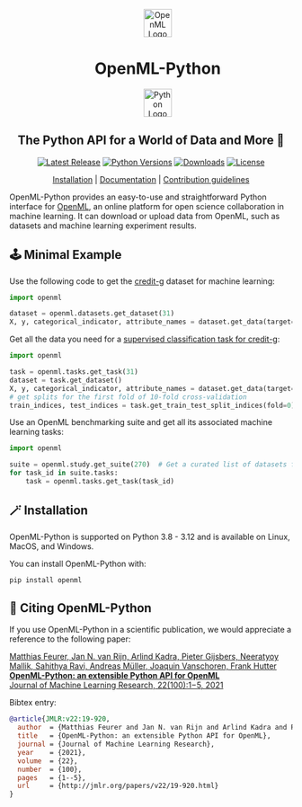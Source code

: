 

<div align="center">

<div id="user-content-toc">
  <ul align="center" style="list-style: none;">
    <summary>
      <img src="https://github.com/openml/openml.org/blob/master/app/public/static/svg/logo.svg" width="50" alt="OpenML Logo"/> 
      <h1>OpenML-Python</h1>
      <img src="https://github.com/openml/docs/blob/master/docs/img/python.png" width="50" alt="Python Logo"/>
    </summary>
  </ul>
</div>

## The Python API for a World of Data and More :dizzy:

[![Latest Release](https://img.shields.io/github/v/release/openml/openml-python)](https://github.com/openml/openml-python/releases)
[![Python Versions](https://img.shields.io/badge/python-3.8%20%7C%203.9%20%7C%203.10%20%7C%203.11%20%7C%203.12-blue)](https://pypi.org/project/openml/)
[![Downloads](https://static.pepy.tech/badge/openml)](https://pepy.tech/project/openml)
[![License](https://img.shields.io/badge/License-BSD%203--Clause-blue.svg)](https://opensource.org/licenses/BSD-3-Clause)


[Installation](https://openml.github.io/openml-python/main/#how-to-get-openml-for-python) | [Documentation](https://openml.github.io/openml-python) | [Contribution guidelines](https://github.com/openml/openml-python/blob/develop/CONTRIBUTING.md)
</div>

OpenML-Python provides an easy-to-use and straightforward Python interface for [OpenML](http://openml.org), an online platform for open science collaboration in machine learning.
It can download or upload data from OpenML, such as datasets and machine learning experiment results.

## :joystick: Minimal Example

Use the following code to get the [credit-g](https://www.openml.org/search?type=data&sort=runs&status=active&id=31) dataset for machine learning:

```python
import openml

dataset = openml.datasets.get_dataset(31)
X, y, categorical_indicator, attribute_names = dataset.get_data(target="class")
```

Get all the data you need for a [supervised classification task for credit-g](https://www.openml.org/search?type=task&id=31&source_data.data_id=31):

```python
import openml

task = openml.tasks.get_task(31)
dataset = task.get_dataset()
X, y, categorical_indicator, attribute_names = dataset.get_data(target=task.target_name)
# get splits for the first fold of 10-fold cross-validation
train_indices, test_indices = task.get_train_test_split_indices(fold=0)
```

Use an OpenML benchmarking suite and get all its associated machine learning tasks:
```python
import openml

suite = openml.study.get_suite(270)  # Get a curated list of datasets for classification
for task_id in suite.tasks:
    task = openml.tasks.get_task(task_id)
```

## :magic_wand: Installation

OpenML-Python is supported on Python 3.8 - 3.12 and is available on Linux, MacOS, and Windows.

You can install OpenML-Python with:

```bash
pip install openml
```

## :page_facing_up: Citing OpenML-Python

If you use OpenML-Python in a scientific publication, we would appreciate a reference to the following paper:

[Matthias Feurer, Jan N. van Rijn, Arlind Kadra, Pieter Gijsbers, Neeratyoy Mallik, Sahithya Ravi, Andreas Müller, Joaquin Vanschoren, Frank Hutter<br/>
**OpenML-Python: an extensible Python API for OpenML**<br/>
Journal of Machine Learning Research, 22(100):1−5, 2021](https://www.jmlr.org/papers/v22/19-920.html)

Bibtex entry:
```bibtex
@article{JMLR:v22:19-920,
  author  = {Matthias Feurer and Jan N. van Rijn and Arlind Kadra and Pieter Gijsbers and Neeratyoy Mallik and Sahithya Ravi and Andreas Müller and Joaquin Vanschoren and Frank Hutter},
  title   = {OpenML-Python: an extensible Python API for OpenML},
  journal = {Journal of Machine Learning Research},
  year    = {2021},
  volume  = {22},
  number  = {100},
  pages   = {1--5},
  url     = {http://jmlr.org/papers/v22/19-920.html}
}
```

